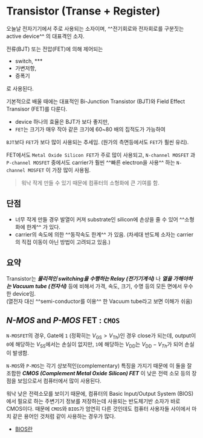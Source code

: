 # Transistor (Transe + Register)

오늘날 전자기기에서 주로 사용되는 소자이며, ^^전기회로와 전자회로를 구분짓는 active device^^ 의 대표격인 소자. 

전류(BJT) 또는 전압(FET)에 의해 제어되는 

* switch, *** 
* 가변저항, 
* 증폭기

로 사용된다.

  
기본적으로 배울 때에는 대표적인 Bi-Junction Transistor (BJT)와 Field Effect Transisor (FET)를 다룬다. 

* device 하나의 효율은 BJT가 보다 좋지만, 
* `FET`는 크기가 매우 작아 같은 크기에 60~80 배의 집적도가 가능하여 

`BJT`보다 `FET`가 보다 많이 사용되는 추세임. (원가의 측면등에서도 `FET`가 훨씬 유리).


FET에서도 `Metal Oxide Silicon FET`가 주로 많이 사용되고, `N-channel MOSFET` 과 `P-channel MOSFET` 중에서도 carrier가 훨씬 ^^빠른 electron을 사용^^ 하는 `N-channel MOSFET` 이 가장 많이 사용됨.  

> 워낙 작게 만들 수 있기 때문에 컴퓨터의 소형화에 큰 기여를 함. 

## 단점

* 너무 작게 만들 경우 발열이 커져 substrate인 silicon에 손상을 줄 수 있어 ^^소형화에 한계^^ 가 있다. 
* carrier의 속도에 의한 ^^동작속도 한계^^ 가 있음. (차세대 반도체 소자는 carrier의 직접 이동이 아닌 방법이 고려되고 있음.)

## 요약

Transistor는 ***물리적인 switching을 수행하는 Relay (전기기계식)*** 나 ***열을 가해야하는 Vacuum tube (전자식)*** 등에 비해서 가격, 속도, 크기, 수명 등의 모든 면에서 우수한 device임.  
(열전자 대신 ^^semi-conductor를 이용^^ 한 Vacuum tube라고 보면 이해가 쉬움)

## *N-MOS* and *P-MOS* FET : `CMOS`

`N-MOSFET`의 경우, Gate에 `1` (정확히는 $V_\text{GS} > V_\text{Th}$)인 경우 close가 되는데, output이 `0`에 해당하는 $V_\text{SS}$에서는 손실이 없지만, `1`에 해당하는 $V_\text{DD}$는 $V_\text{DD}-V_{Th}$가 되어 손실이 발생함.

`N-MOS`와 `P-MOS`는 각기 상보적인(complementary) 특징을 가지기 때문에 이 둘을 잘 조합한 ***CMOS (Complement Metal Oxide Silicon) FET*** 이 낮은 전력 소모 등의 장점을 보임으로서 컴퓨터에서 많이 사용된다.

워낙 낮은 전력소모를 보이기 때문에, 컴퓨터의 Basic Input/Output System (BIOS)에서 필요로 하는 주변기기 정보를 저장하는데 사용되는 반도체기반 소자가 바로 CMOS이다. 때문에 `CMOS`와 `BIOS`가 엄연히 다른 것인데도 컴퓨터 사용자들 사이에서 마치 같은 용어인 것처럼 같이 사용하는 경우가 많다.

* [BIOS란](https://dsaint31.tistory.com/entry/Basic-Input-Output-System-BIOS)